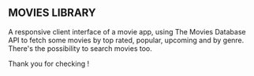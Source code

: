 ## MOVIES LIBRARY 
A responsive client interface of a movie app, using The Movies Database API to fetch some movies by top rated, popular, upcoming and by genre. There's the possibility to search movies too.


Thank you for checking !